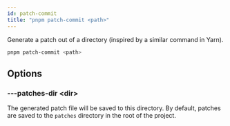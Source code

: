 ```yaml
---
id: patch-commit
title: "pnpm patch-commit <path>"
---
```


Generate a patch out of a directory (inspired by a similar command in Yarn).

```sh
pnpm patch-commit <path>
```

## Options

### ---patches-dir &lt;dir>

The generated patch file will be saved to this directory. By default, patches are saved to the `patches` directory in the root of the project.
